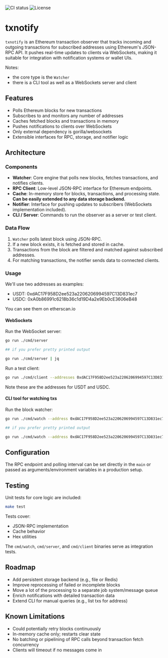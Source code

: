 
![CI status](https://github.com/aalbacetef/trust-wallet-interview/actions/workflows/ci.yml/badge.svg) ![License](https://img.shields.io/badge/License-BSD_3--Clause-blue.svg) 

# txnotify

`txnotify` is an Ethereum transaction observer that tracks incoming and outgoing transactions for subscribed addresses using Ethereum's JSON-RPC API. It pushes real-time updates to clients via WebSockets, making it suitable for integration with notification systems or wallet UIs.


Notes:
 - the core type is the `Watcher` 
 - there is a CLI tool as well as a WebSockets server and client

## Features

- Polls Ethereum blocks for new transactions
- Subscribes to and monitors any number of addresses
- Caches fetched blocks and transactions in memory
- Pushes notifications to clients over WebSockets
- Only external dependency is gorilla/websockets
- Extensible interfaces for RPC, storage, and notifier logic

## Architecture

### Components

- **Watcher**: Core engine that polls new blocks, fetches transactions, and notifies clients.
- **RPC Client**: Low-level JSON-RPC interface for Ethereum endpoints.
- **Cache**: In-memory store for blocks, transactions, and processing state. **Can be easily extended to any data storage backend.**
- **Notifier**: Interface for pushing updates to subscribers (WebSockets implementation included).
- **CLI / Server**: Commands to run the observer as a server or test client.

### Data Flow

1. `Watcher` polls latest block using JSON-RPC.
2. If a new block exists, it is fetched and stored in cache.
3. Transactions from the block are filtered and matched against subscribed addresses.
4. For matching transactions, the notifier sends data to connected clients.

### Usage

We'll use two addresses as examples:
- USDT: 0xdAC17F958D2ee523a2206206994597C13D831ec7
- USDC: 0xA0b86991c6218b36c1d19D4a2e9Eb0cE3606eB48

You can see them on etherscan.io

#### WebSockets

Run the WebSocket server:

```bash
go run ./cmd/server

## if you prefer pretty printed output 

go run ./cmd/server | jq 
```

Run a test client:

```bash
go run ./cmd/client --addresses 0xdAC17F958D2ee523a2206206994597C13D831ec7,0xA0b86991c6218b36c1d19D4a2e9Eb0cE3606eB48
```

Note these are the addresses for USDT and USDC.

#### CLI tool for watching txs
Run the block watcher:

```bash
go run ./cmd/watch --address 0xdAC17F958D2ee523a2206206994597C13D831ec7

## if you prefer pretty printed output 

go run ./cmd/watch --address 0xdAC17F958D2ee523a2206206994597C13D831ec7 | jq
```

## Configuration

The RPC endpoint and polling interval can be set directly in the `main` or passed as arguments/environment variables in a production setup.

## Testing

Unit tests for core logic are included:

```bash
make test
```

Tests cover:
- JSON-RPC implementation 
- Cache behavior 
- Hex utilities

The `cmd/watch`, `cmd/server`, and `cmd/client` binaries serve as integration tests.

## Roadmap

- Add persistent storage backend (e.g., file or Redis)
- Improve reprocessing of failed or incomplete blocks
- Move a lot of the processing to a separate job system/message queue
- Enrich notifications with detailed transaction data
- Extend CLI for manual queries (e.g., list txs for address)

## Known Limitations

- Could potentially retry blocks continuously
- In-memory cache only; restarts clear state
- No batching or pipelining of RPC calls beyond transaction fetch concurrency
- Clients will timeout if no messages come in 


